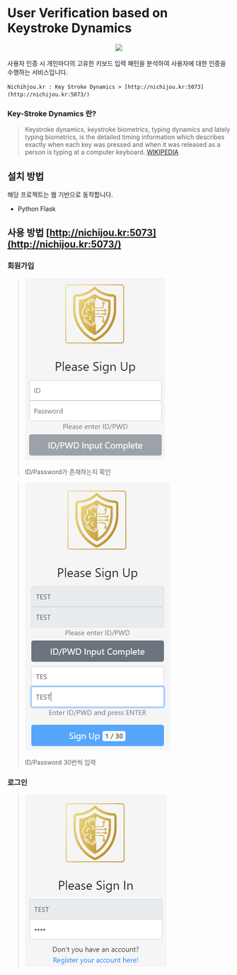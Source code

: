 # User Verification based on Keystroke Dynamics 
<center><img src="http://nichijou.kr:5073/static/img/HAIS1.png"></center>

사용자 인증 시 개인마다의 고유한 키보드 입력 패턴을 분석하여 사용자에 대한 인증을 수행하는 서비스입니다.

`Nichihjou.kr : Key Stroke Dynamics > [http://nichijou.kr:5073](http://nichijou.kr:5073/)`

### Key-Stroke Dynamics 란?
> Keystroke dynamics, keystroke biometrics, typing dynamics and lately typing biometrics, is the detailed timing information which describes exactly when each key was pressed and when it was released as a person is typing at a computer keyboard.
[WIKIPEDIA](https://en.wikipedia.org/wiki/Keystroke_dynamics)

## 설치 방법
해당 프로젝트는 웹 기반으로 동작합니다.
- Python Flask

## 사용 방법 [http://nichijou.kr:5073](http://nichijou.kr:5073/)
### 회원가입 

>![SignUP1](https://github.com/Xenia101/Key-Stroke-Dynamics/blob/master/img/sign%20up/1.PNG?raw=true)
>
>ID/Password가 존재하는지 확인

>![SignUP1](https://github.com/Xenia101/Key-Stroke-Dynamics/blob/master/img/sign%20up/2.PNG?raw=true)
>
>ID/Password 30번씩 입력


### 로그인

>![SignIn](https://github.com/Xenia101/Key-Stroke-Dynamics/blob/master/img/sign%20in/2.PNG?raw=true)
